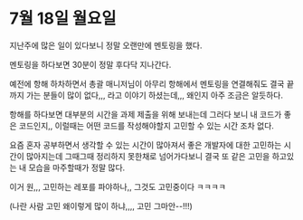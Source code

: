 # 7월 18일 월요일

지난주에 많은 일이 있다보니 정말 오랜만에 멘토링을 했다. 

멘토링을 하다보면 30분이 정말 후다닥 지나간다. 

예전에 항해 하차하면서 총괄 매니저님이 아무리 항해에서 멘토링을 연결해줘도 결국 끝까지 가는 분들이 많이 없다,,, 라고 이야기 하셨는데,,, 왜인지 아주 조금은 알듯하다. 

항해를 하다보면 대부분의 시간을 과제 제출을 위해 보내는데 그러다 보니 내 코드가 좋은 코드인지,, 이럴때는 어떤 코드를 작성해야할지 고민할 수 있는 시간 조차 없다. 

요즘 혼자 공부하면서 생각할 수 있는 시간이 많아져서 좋은 개발자에 대한 고민하는 시간이 많아지는데 그때그때 정리하지 못한채로 넘어가다보니 결국 또 같은 고민을 하고있는 내 모습을 마주할때가 정말 많다. 

이거 원,,, 고민하는 레포를 파야하나,, 그것도 고민중이다 ㅋㅋㅋㅋ

(나란 사람 고민 왜이렇게 많이 하냐,,,, 고민 그마안--!!!)
